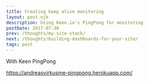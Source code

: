 ```yaml
---
title: Creating keep alive monitoring
layout: post.njk
description: Using Keen.io's PingPong for monitoring
postDate: 2017-07-30
prev: /thoughts/my-site-stack/
next: /thoughts/building-dashboards-for-your-site/
tags: post
---
```


With Keen PingPong

https://andreasvirkusme-pingpong.herokuapp.com/
